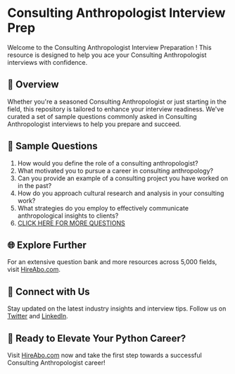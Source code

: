 # Consulting Anthropologist Interview Prep

Welcome to the Consulting Anthropologist Interview Preparation ! This resource is designed to help you ace your Consulting Anthropologist interviews with confidence.

## 🚀 Overview

Whether you're a seasoned Consulting Anthropologist or just starting in the field, this repository is tailored to enhance your interview readiness. We've curated a set of sample questions commonly asked in Consulting Anthropologist interviews to help you prepare and succeed.

## 📝 Sample Questions

1. How would you define the role of a consulting anthropologist?
2. What motivated you to pursue a career in consulting anthropology?
3. Can you provide an example of a consulting project you have worked on in the past?
4. How do you approach cultural research and analysis in your consulting work?
5. What strategies do you employ to effectively communicate anthropological insights to clients?
6. [CLICK HERE FOR MORE QUESTIONS](https://hireabo.com/job/7_2_26/Consulting%20Anthropologist)

## 🌐 Explore Further

For an extensive question bank and more resources across 5,000 fields, visit [HireAbo.com](https://www.hireabo.com).

## 📱 Connect with Us

Stay updated on the latest industry insights and interview tips. Follow us on [Twitter](https://twitter.com/hireabo) and [LinkedIn](https://www.linkedin.com/in/hire-abo-3609972a8/).

## 🚀 Ready to Elevate Your Python Career?

Visit [HireAbo.com](https://www.hireabo.com) now and take the first step towards a successful Consulting Anthropologist career!